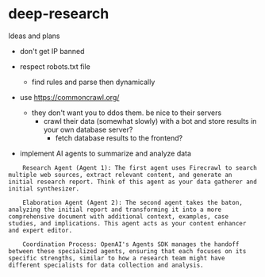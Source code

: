 # deep-research

Ideas and plans

- don't get IP banned
- respect robots.txt file
    - find rules and parse then dynamically
- use https://commoncrawl.org/
    - they don't want you to ddos them. be nice to their servers
        - crawl their data (somewhat slowly) with a bot and store results in your own database server?
            - fetch database results to the frontend?

- implement AI agents to summarize and analyze data

```
    Research Agent (Agent 1): The first agent uses Firecrawl to search multiple web sources, extract relevant content, and generate an initial research report. Think of this agent as your data gatherer and initial synthesizer.

    Elaboration Agent (Agent 2): The second agent takes the baton, analyzing the initial report and transforming it into a more comprehensive document with additional context, examples, case studies, and implications. This agent acts as your content enhancer and expert editor.

    Coordination Process: OpenAI's Agents SDK manages the handoff between these specialized agents, ensuring that each focuses on its specific strengths, similar to how a research team might have different specialists for data collection and analysis.
```